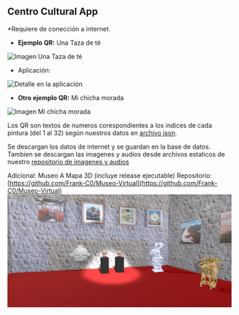 ## **Centro Cultural App**

*Requiere de conección a internet.

 - **Ejemplo QR:** Una Taza de té
   
  <img src="https://www.codigos-qr.com/qr/php/qr_img.php?d=1&s=4&e=" alt="Imagen Una Taza de té" width="300"/>

 - Aplicación:
   
  <img src="https://github.com/MendozaEmerson/StoryTellingIDNP/blob/main/Una%20taza%20de%20t%C3%A9.jpeg?raw=true" alt="Detalle en la aplicación" width="400"/>

 - **Otro ejemplo QR:** Mi chicha morada
   
  <img src="https://www.codigos-qr.com/qr/php/qr_img.php?d=25&s=4&e=" alt="Imagen Mi chicha morada" width="300"/>

Los QR son textos de numeros corespondientes a los indices de cada pintura (del 1 al 32) según nuestros datos en [archivo json](https://raw.githubusercontent.com/Frank-C0/museo-virtual-app/main/static/pinturas.json).

Se descargan los datos de internet y se guardan en la base de datos. Tambien se descargan las imagenes y audios desde archivos estaticos de nuestro [repositorio de imagenes y audios](https://github.com/Jeffrey-7101/Static-museo-virtual/)








Adicional: Museo A Mapa 3D (incluye release ejecutable)
Repositorio: [https://github.com/Frank-C0/Museo-Virtual](https://github.com/Frank-C0/Museo-Virtual)
![Imagen Museo #D](https://github.com/Frank-C0/Museo-Virtual/blob/main/Museo3D.png?raw=true)
